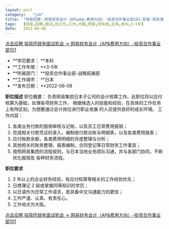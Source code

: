 ```yaml
---
layout:	post
category:	"job"
title:	"网易招聘：网易财务会计（AP&amp;费用方向）-投资合作事业部101-职能-财务类-日本本科3-5年"
tags:	[网易,招聘,面试,找工作,工作,内推,职能,财务类,日本,本科,3-5年]
date:	2022-06-08
---
```


[点击应聘 投简历就有面试机会 -> 网易财务会计（AP&amp;费用方向）-投资合作事业部101](http://mobile.bole.netease.com/bole/boleDetail?id=39945&employeeId=346f03c3cda5f04c&key=all)



- **学历要求： **本科
- **工作年限： **3-5年
- **所属部门： **投资合作事业部-战略拓展部
- **工作城市： **日本
- **发布日期： **2022-06-08



**职位描述**
职位概要：
负责网易集团日本子公司的会计核算工作。此职位将以应付核算为基础，处理各项财务工作，
根据候选人的技能和经验，在具体的工作任务上有所区别。为想要通过会计岗位进行职业发展
的人员提供良好的成长环境。
工作内容：
1. 各类业务付款的报销审核与记账，以及员工日常费用报销；
2. 完成相关付款凭证的录入，编制收付款台账与明细表，以及各类费用报表；
3. 应付账款余额，各类费用明细的月度整理与分析；
4. 其他相关的账务整理，报表编制，合同登记等日常财务工作事宜；
5. 按照网易集团的流程规则，与日本当地业务团队沟通，并与各部门协同，不断优化报销及
各种财务流程。



**职位要求**
1. 3 年以上的企业财务经验，有应付核算等相关的工作经验优先；
2. 日商簿记 2 级或掌握同等知识的学历；
3. 以日语作为日常工作语言，若具备中文沟通能力则更佳；
4. 工作严谨、认真、有责任心。
5. 工作地点为大阪。



[点击应聘 投简历就有面试机会 -> 网易财务会计（AP&amp;费用方向）-投资合作事业部101](http://mobile.bole.netease.com/bole/boleDetail?id=39945&employeeId=346f03c3cda5f04c&key=all)